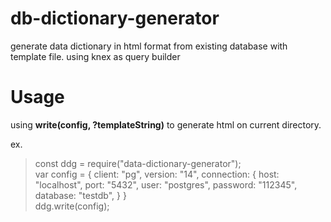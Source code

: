 # db-dictionary-generator
generate data dictionary in html format from existing database with template file.
using knex as query builder

# Usage

using **write(config, ?templateString)** to generate html on current directory.


ex. 
>const ddg = require("data-dictionary-generator");  
>var config = {
    client: "pg",
    version: "14",
    connection: {
        host: "localhost",
        port: "5432",
        user: "postgres",
        password: "112345",
        database: "testdb",
    }
}  
>ddg.write(config);


